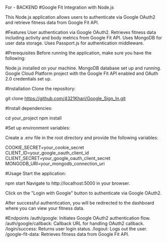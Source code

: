 For - BACKEND
#Google Fit Integration with Node.js

This Node.js application allows users to authenticate via Google OAuth2 and retrieve fitness data from Google Fit API.

#Features
User authentication via Google OAuth2.
Retrieves fitness data including activity and body metrics from Google Fit API.
Uses MongoDB for user data storage.
Uses Passport.js for authentication middleware.


#Prerequisites
Before running the application, make sure you have the following:

Node.js installed on your machine.
MongoDB database set up and running.
Google Cloud Platform project with the Google Fit API enabled and OAuth 2.0 credentials set up.

#Installation
Clone the repository:

git clone https://github.com/4321Khari/Google_Sign_In.git

#Install dependencies:

cd your_project
npm install

#Set up environment variables:

Create a .env file in the root directory and provide the following variables:


COOKIE_SECRET=your_cookie_secret
CLIENT_ID=your_google_oauth_client_id
CLIENT_SECRET=your_google_oauth_client_secret
MONGODB_URI=your_mongodb_connection_uri

#Usage
Start the application:

npm start
Navigate to http://localhost:5000 in your browser.

Click on the "Login with Google" button to authenticate via Google OAuth2.

After successful authentication, you will be redirected to the dashboard where you can view your fitness data.

#Endpoints
/auth/google: Initiates Google OAuth2 authentication flow.
/auth/google/callback: Callback URL for handling OAuth2 callback.
/login/success: Returns user login status.
/logout: Logs out the user.
/google-fit-data: Retrieves fitness data from Google Fit API.
